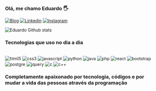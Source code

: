 ### Olá, me chamo Eduardo 🖐️

[![Blog](https://img.shields.io/badge/Blogger-FF5722?style=for-the-badge&logo=blogger&logoColor=white)](https://eduardosousa.netlify.app/)
[![Linkedin](https://img.shields.io/badge/LinkedIn-0077B5?style=for-the-badge&logo=linkedin&logoColor=white)](www.linkedin.com/in/eduardo-sousa10)
[![Instagram](https://img.shields.io/badge/Instagram-E4405F?style=for-the-badge&logo=instagram&logoColor=white)](https://www.instagram.com/eduardo_lima100/igshid=YmMyMTA2M2Y=)

![Eduardo Github stats](https://github-readme-stats.vercel.app/api?username=eduardo-559&show_icons=true&theme=radical)

### Tecnologias que uso no dia a dia

<div style="display: inline_block"><br/>
  <img align="center" alt="html5" src="https://img.shields.io/badge/HTML5-E34F26?style=for-the-badge&logo=html5&logoColor=white" />
  <img align="center" alt="css3" src="https://img.shields.io/badge/CSS3-1572B6?style=for-the-badge&logo=css3&logoColor=white" />
  <img align="center" alt="javascript" src="https://img.shields.io/badge/JavaScript-F7DF1E?style=for-the-badge&logo=javascript&logoColor=black" />
  <img align="center" alt="python" src="https://img.shields.io/badge/Python-14354C?style=for-the-badge&logo=python&logoColor=white" />
  <img align="center" alt="java" src="https://img.shields.io/badge/Java-ED8B00?style=for-the-badge&logo=java&logoColor=white" />
  <img align="center" alt="php" src="https://img.shields.io/badge/PHP-777BB4?style=for-the-badge&logo=php&logoColor=white" />
  <img align="center" alt="react" src="https://img.shields.io/badge/React-20232A?style=for-the-badge&logo=react&logoColor=61DAFB" />
  
  <img align="center" alt="bootstrap" src="https://img.shields.io/badge/Bootstrap-563D7C?style=for-the-badge&logo=bootstrap&logoColor=white" />
  <img align="center" alt="postgre" src="https://img.shields.io/badge/PostgreSQL-316192?style=for-the-badge&logo=postgresql&logoColor=white" />
  <img align="center" alt="jquery" src="https://img.shields.io/badge/jQuery-0769AD?style=for-the-badge&logo=jquery&logoColor=white" />
  <img align="center" alt="c" src="https://img.shields.io/badge/C-00599C?style=for-the-badge&logo=c&logoColor=white" />
  <img align="center" alt="c++" src="https://img.shields.io/badge/C%2B%2B-00599C?style=for-the-badge&logo=c%2B%2B&logoColor=white" />
</div>

### Completamente apaixonado por tecnologia, códigos e por mudar a vida das pessoas através da programação
